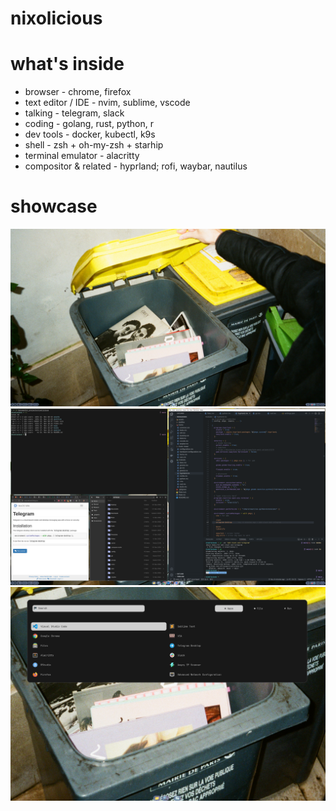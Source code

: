 # nixolicious

# what's inside
- browser - chrome, firefox
- text editor / IDE - nvim, sublime, vscode
- talking - telegram, slack
- coding - golang, rust, python, r
- dev tools - docker, kubectl, k9s 
- shell - zsh + oh-my-zsh + starhip
- terminal emulator - alacritty
- compositor & related - hyprland; rofi, waybar, nautilus

# showcase
![plot](./assets/showcase.png)
![plot](./assets/showcase-windows.png)
![plot](./assets/showcase-rofi.png)
